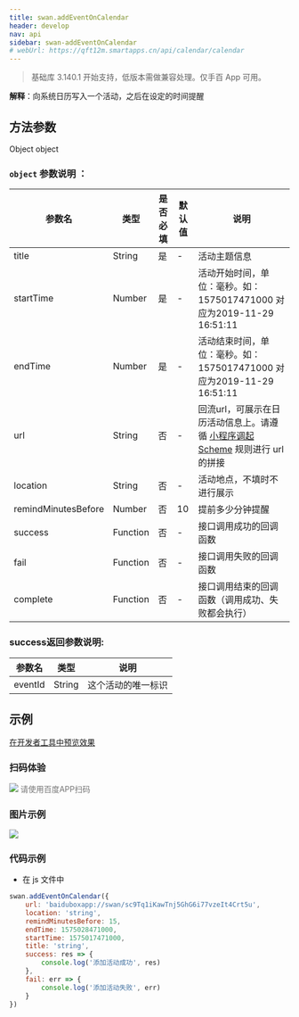 ```yaml
---
title: swan.addEventOnCalendar
header: develop
nav: api
sidebar: swan-addEventOnCalendar
# webUrl: https://qft12m.smartapps.cn/api/calendar/calendar
---
```



> 基础库 3.140.1 开始支持，低版本需做兼容处理。仅手百 App 可用。

**解释**：向系统日历写入一个活动，之后在设定的时间提醒

 
## 方法参数 

Object object

### `object` 参数说明 ：

|参数名 |类型  |是否必填  |默认值|说明|
|---- | ---- | ---- |--|---- |
|title|String|是|-|活动主题信息|
|startTime|Number|是|-|活动开始时间，单位：毫秒。如：1575017471000 对应为2019-11-29 16:51:11|
|endTime|Number|是|-|活动结束时间，单位：毫秒。如：1575017471000 对应为2019-11-29 16:51:11|
|url|String|否|-|回流url，可展示在日历活动信息上。请遵循 [小程序调起 Scheme](/develop/function/opensmartprogram/) 规则进行 url 的拼接|
|location|String|否|-|活动地点，不填时不进行展示|
|remindMinutesBefore|Number|否|10|提前多少分钟提醒|
| success | Function | 否 | - | 接口调用成功的回调函数 |
| fail | Function | 否 | - | 接口调用失败的回调函数 |
| complete | Function | 否 | - | 接口调用结束的回调函数（调用成功、失败都会执行）|

### success返回参数说明: 

|参数名 |类型|说明|
|---- | ---- |--|
|eventId|String|这个活动的唯一标识|

## 示例

<a href="swanide://fragment/cb1f16806375e7bf2600af4a046ca4e81577432660697" title="在开发者工具中预览效果" target="_self">在开发者工具中预览效果</a>

### 扫码体验

<div class='scan-code-container'>
    <img src="https://b.bdstatic.com/miniapp/assets/images/doc_demo/pages_calendar.png" class="demo-qrcode-image" />
    <font color=#777 12px>请使用百度APP扫码</font>
</div>


### 图片示例
<div class="m-doc-custom-examples">
    <div class="m-doc-custom-examples-correct">
        <img src="https://b.bdstatic.com/searchbox/icms/searchbox/img/eventOnCalendar.gif">
    </div>
    <div class="m-doc-custom-examples-correct">
        <img src=" ">
    </div>
    <div class="m-doc-custom-examples-correct">
        <img src=" ">
    </div>  
</div>
 

###  代码示例 



* 在 js 文件中

```js
swan.addEventOnCalendar({
    url: 'baiduboxapp://swan/sc9Tq1iKawTnj5GhG6i77vzeIt4Crt5u',
    location: 'string',
    remindMinutesBefore: 15,
    endTime: 1575028471000,
    startTime: 1575017471000,
    title: 'string',
    success: res => {
        console.log('添加活动成功', res)
    },
    fail: err => {
        console.log('添加活动失败', err)
    }
})
```
